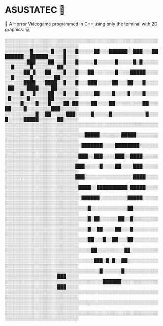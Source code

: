 # ASUSTATEC 🐐
🎃 A Horror Videogame programmed in C++ using only the terminal with 2D graphics. 💻

░░░░░░░░░░░░░░░░░░░░░░░░░░░░░░░░░░░░░░░░░░░░░░░░░░░░░░░░░░░░░░░░░░░░░░░░░░
░░░░░░░░█░░░░░░█░░░█░░░█░░░░░██░░░██████░░███░░░████████░░██████░░░░░█░░░░
░░░░░░░███░░░░██░░░█░░░█░░░░░█░░░░░░█░░░░░█░█░░░░░░░█░░░░░█░░░░░░░░██░░░░░
░░░░░░██░█░░░██░░░░█░░░█░░░██░░░░░░░█░░░░█████░░░░░░█░░░░░█░░░░░░░██░░░░░░
░░░░░░████░░░████░░█░░░█░░░███░░░░░██░░░██░░░█░░░░░██░░░░████░░░░██░░░░░░░
░░░░░█░░░█░░░░██░░░█░░░█░░░░░██░░░░█░░░░█░░░░█░░░░░█░░░░░█░░░░░░██░░░░░░░░
░░░░░█░░░░█░░░█░░░░██░██░░░░██░░░░██░░░░░░░░░██░░░██░░░░█░░░░░░░░███░░░░░░
░░░░░░░░░░█░░██░░░░░███░░░░░█░░░░░█░░░░░░░░░░░█░░░█░░░░░█████░░░░░░██░░░░░
░░░░░░░░░░░░░░░░░░░░░░░░░░░░░░░░░░░░░░░░░░░░░░░░░░░░░░░░░░░░░░░░░░░░░░░░░░
░░░░░░░░░░░░░░░░░░░░░░░░░░█████░░░░░░░█████░░░░░░░░░░░░░░░░░░░░░░░░░░░░░░░
░░░░░░░░░░░░░░░░░░░░░░░░░███████░░░░████████░░░░░░░░░░░░░░░░░░░░░░░░░░░░░░
░░░░░░░░░░░░░░░░░░░░░░░░███░░███░░░░███░░████░░░░░░░░░░░░░░░░░░░░░░░░░░░░░
░░░░░░░░░░░░░░░░░░░░░░░███░░░░░█░░░░██░░░░███░░░░░░░░░░░░░░░░░░░░░░░░░░░░░
░░░░░░░░░░░░░░░░░░░░░░░███░░░░░░░░░░░░░░░░████░░░░░░░░░░░░░░░░░░░░░░░░░░░░
░░░░░░░░░░░░░░░░░░░░░░░░████░░██████████░█████░░░░░░░░░░░░░░░░░░░░░░░░░░░░
░░░░░░░░░░░░░░░░░░░░░░░░░██████░░░░░░░░░█████░░░░░░░░░░░░░░░░░░░░░░░░░░░░░
░░░░░░░░░░░░░░░░░░░░░░░░░░░█░░░░░░░░░░░░██░░░░░░░░░░░░░░░░░░░░░░░░░░░░░░░░
░░░░░░░░░░░░░░░░░░░░░░░░░░░█░██░░░░░░██░░█░░░░░░░░░░░░░░░░░░░░░░░░░░░░░░░░
░░░░░░░░░░░░░░░░░░░░░░░░░░░█░░██░░░░██░░░█░░░░░░░░░░░░░░░░░░░░░░░░░░░░░░░░
░░░░░░░░░░░░░░░░░░░░░░░░░░░██░░░█░░██░░░██░░░░░░░░░░░░░░░░░░░░░░░░░░░░░░░░
░░░░░░░░░░░░░░░░░░░░░░░░░░░░██░░░░░░░░░██░░░░░░░░░░░░░░░░░░░░░░░░░░░░░░░░░
░░░░░░░░░░░░░░░░░░░░░░░░░░░░░███░█░█░░██░░░░░░░░░░░░░░░░░░░░░░░░░░░░░░░░░░
░░░░░░░░░░░░░░░░░░░░░░░░░░░░░░░█░░░░░░█░░░░░░░░░░░░░░░░░░░░░░░░░░░░███░░░░
░░░░░░░░░░░░░░░░░░░░░░░░░░░░░░░░██████░░░░░░░░░░░░░░░░░░░░░░░░░░░░░███░░░░
░░░░░░░░░░░░░░░░░░░░░░░░░░░░░░░░░░░░░░░░░░░░░░░░░░░░░░░░░░░░░░░░░░░░░░░░░░
░░░░░░░░░░░░░░░░░░░░░░░░░░░░░░░░░░░░░░░░░░░░░░░░░░░░░░░░░░░░░░░░░░░░░░░░░░
░░░░░░░░░░░░░░░░░░░░░░░░░░░░░░░░░░░░░░░░░░░░░░░░░░░░░░░░░░░░░░░░░░░░░░░░░░
